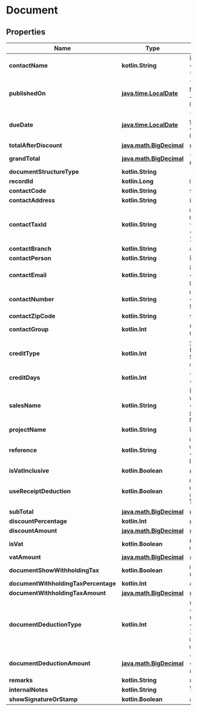 
# Document

## Properties
Name | Type | Description | Notes
------------ | ------------- | ------------- | -------------
**contactName** | **kotlin.String** | ชื่อ ลูกค้า/ผู้จำหน่าย &lt;br&gt; &lt;ex&gt;Example: บริษัท ลูกค้า จำกัด, คุณลูกค้า ซื้อประจำ&lt;/ex&gt; | 
**publishedOn** | [**java.time.LocalDate**](java.time.LocalDate.md) | วันที่เอกสาร รูปแบบ yyyy-MM-dd &lt;br&gt; &lt;ex&gt;Example: 2020-01-01&lt;/ex&gt; | 
**dueDate** | [**java.time.LocalDate**](java.time.LocalDate.md) | วันครบกำหนดเอกสาร รูปแบบ yyyy-MM-dd &lt;br&gt; &lt;ex&gt;Example: 2020-01-01&lt;/ex&gt; | 
**totalAfterDiscount** | [**java.math.BigDecimal**](java.math.BigDecimal.md) | มูลค่าหลังหักส่วนลด | 
**grandTotal** | [**java.math.BigDecimal**](java.math.BigDecimal.md) | จำนวนเงินรวมทั้งสิ้น (รวมภาษีมูลค่าเพิ่ม 7% แล้ว) | 
**documentStructureType** | **kotlin.String** |  | 
**recordId** | **kotlin.Long** | id ของเอกสาร |  [optional]
**contactCode** | **kotlin.String** | รหัส ลูกค้า/ผู้จำหน่าย |  [optional]
**contactAddress** | **kotlin.String** | ที่อยู่ ลูกค้า/ผู้จำหน่าย |  [optional]
**contactTaxId** | **kotlin.String** | เลขประจำตัวผู้เสียภาษี ลูกค้า หรือ ผู้จำหน่าย/ลูกค้า &lt;br&gt; (ถ้ามีจำเป็นต้องครบ 13 หลัก) &lt;br&gt; &lt;ex&gt;Example: 1234567890123 &lt;/ex&gt; |  [optional]
**contactBranch** | **kotlin.String** | สำนักงาน/สาขา |  [optional]
**contactPerson** | **kotlin.String** | ชื่อผู้ติดต่อ |  [optional]
**contactEmail** | **kotlin.String** | อีเมลผู้ติดต่อ &lt;br&gt; &lt;ex&gt;Example: contact@email.com&lt;/ex&gt; |  [optional]
**contactNumber** | **kotlin.String** | เบอร์มือถือผู้ติดต่อ &lt;br&gt; &lt;ex&gt;Example: 099-999-9999&lt;/ex&gt; |  [optional]
**contactZipCode** | **kotlin.String** | รหัสไปรษณีย์ติดต่อ |  [optional]
**contactGroup** | **kotlin.Int** | ประผู้ติดต่อ &lt;br&gt; 1 &#x3D; บุคคลธรรมดา &lt;br&gt; 3 &#x3D; นิติบุคคล |  [optional]
**creditType** | **kotlin.Int** | รูปแบบเครดิต &lt;br&gt; 1 &#x3D; เครดิต (วัน) &lt;br&gt; 3 &#x3D; เงินสด  &lt;br&gt; 5 &#x3D; เครดิต (ไม่แสดงวันที่ครบกำหนด) |  [optional]
**creditDays** | **kotlin.Int** | จำนวนวันที่ให้เครดิต &lt;br&gt; &lt;ex&gt;Example: 30&lt;/ex&gt; |  [optional]
**salesName** | **kotlin.String** | ชื่อผู้สร้างเอกสาร หรือ ชื่อพนักงานขาย &lt;br&gt; &lt;ex&gt;Example: sale@email.com or Mr.Sale Shop&lt;/ex&gt; |  [optional]
**projectName** | **kotlin.String** | ชื่อโปรเจค |  [optional]
**reference** | **kotlin.String** | เลขที่อ้างอิง หรือ เลขที่เอกสารที่เกี่ยวข้อง &lt;br&gt; &lt;ex&gt;Example: INV2020010001&lt;/ex&gt; |  [optional]
**isVatInclusive** | **kotlin.Boolean** | มูลค่าเอกสารรวมภาษีแล้วหรือไม่ |  [optional]
**useReceiptDeduction** | **kotlin.Boolean** | เปิดใช้งานฟังก์ชั่น ปรับลดท้ายเอกสาร &lt;br&gt; (เฉพาะเอกสารใบกำกับภาษี / ใบเสร็จรับเงิน และ ใบเสร็จรับเงิน) |  [optional]
**subTotal** | [**java.math.BigDecimal**](java.math.BigDecimal.md) | มูลค่ารวมเป็นเงิน |  [optional]
**discountPercentage** | **kotlin.Int** | มูลค่าส่วนลดเป็นเปอร์เซ็นต์ |  [optional]
**discountAmount** | [**java.math.BigDecimal**](java.math.BigDecimal.md) | มูลค่าส่วนลดเป็นจำนวน (บาท) |  [optional]
**isVat** | **kotlin.Boolean** | มูลค่าหลังหักส่วนลด มีภาษีมูลค่าเพิ่ม 7% |  [optional]
**vatAmount** | [**java.math.BigDecimal**](java.math.BigDecimal.md) | ภาษีมูลค่าเพิ่ม |  [optional]
**documentShowWithholdingTax** | **kotlin.Boolean** | แสดงหรือไม่แสดง หัก ณ ที่จ่ายท้ายเอกสาร |  [optional]
**documentWithholdingTaxPercentage** | **kotlin.Int** | ภาษี ณ ที่จ่าย (%) |  [optional]
**documentWithholdingTaxAmount** | [**java.math.BigDecimal**](java.math.BigDecimal.md) | มูลค่าภาษีหัก ณ ที่จ่าย |  [optional]
**documentDeductionType** | **kotlin.Int** | ประเภทรายการปรับลด &lt;br&gt; 1 &#x3D; ส่วนลดพิเศษ &lt;br&gt; 3 &#x3D; ค่านายหน้าและส่วนแบ่งการขาย &lt;br&gt; 5 &#x3D; ค่าดำเนินการ &lt;br&gt; 7 &#x3D; ปัดเศษ &lt;br&gt; (เฉพาะเอกสารใบกำกับภาษี/ใบเสร็จรับเงิน) |  [optional]
**documentDeductionAmount** | [**java.math.BigDecimal**](java.math.BigDecimal.md) | จำนวนเงินยอดรายการปรับลด &lt;br&gt; (เฉพาะเอกสารใบกำกับภาษี/ใบเสร็จรับเงิน) |  [optional]
**remarks** | **kotlin.String** | หมายเหตุเอกสาร |  [optional]
**internalNotes** | **kotlin.String** | โน๊ตภายในบริษัท |  [optional]
**showSignatureOrStamp** | **kotlin.Boolean** | ลายเซ็นอิเล็กทรอนิกส์และตรายาง |  [optional]




